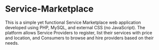 # Service-Marketplace
This is a simple yet functional Service Marketplace web application developed using PHP, MySQL, and external CSS (no JavaScript). The platform allows Service Providers to register, list their services with price and location, and Consumers to browse and hire providers based on their needs.
